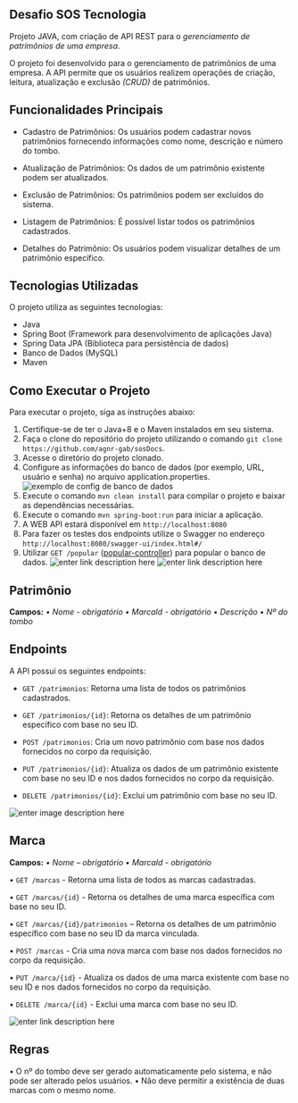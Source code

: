 
## Desafio SOS Tecnologia

Projeto JAVA, com criação de  API REST para o *gerenciamento de patrimônios de uma empresa*.

O projeto foi desenvolvido para o gerenciamento de patrimônios de uma empresa. A API permite que os usuários realizem operações de criação, leitura, atualização e exclusão *(CRUD)* de patrimônios.

## Funcionalidades Principais

-   Cadastro de Patrimônios: Os usuários podem cadastrar novos patrimônios fornecendo informações como nome, descrição e número do tombo.

-   Atualização de Patrimônios: Os dados de um patrimônio existente podem ser atualizados.

-   Exclusão de Patrimônios: Os patrimônios podem ser excluídos do sistema.

-   Listagem de Patrimônios: É possível listar todos os patrimônios cadastrados.

-   Detalhes do Patrimônio: Os usuários podem visualizar detalhes de um patrimônio específico.


## Tecnologias Utilizadas

O projeto utiliza as seguintes tecnologias:

-   Java
-   Spring Boot (Framework para desenvolvimento de aplicações Java)
-   Spring Data JPA (Biblioteca para persistência de dados)
-   Banco de Dados (MySQL)
-  Maven


## Como Executar o Projeto

Para executar o projeto, siga as instruções abaixo:

1.  Certifique-se de ter o Java+8 e o Maven instalados em seu sistema.
2.  Faça o clone do repositório do projeto utilizando o comando `git clone https://github.com/agnr-gab/sosDocs`.
3.  Acesse o diretório do projeto clonado.
4. Configure as informações do banco de dados (por exemplo, URL, usuário e senha) no arquivo application.properties.
![exemplo de config de banco de dados](https://i.ibb.co/yRH25S0/image.png)
5.  Execute o comando `mvn clean install` para compilar o projeto e baixar as dependências necessárias.
6.  Execute o comando `mvn spring-boot:run` para iniciar a aplicação.
7.  A WEB API estará disponível em `http://localhost:8080`
8. Para fazer os testes dos endpoints utilize o Swagger no endereço `http://localhost:8080/swagger-ui/index.html#/`
9. Utilizar `GET /popular` ([popular-controller](http://localhost:8080/swagger-ui/index.html#/popular-controller)) para popular o banco de dados.
![enter link description here](https://i.ibb.co/fdsYfgf/image.png) 
![enter link description here](https://i.ibb.co/nQT2yT1/image.png)



## Patrimônio

**Campos:** 
*• Nome - obrigatório 
• MarcaId - obrigatório 
• Descrição 
• Nº do tombo*

## Endpoints

A API possui os seguintes endpoints:

-   `GET /patrimonios`: Retorna uma lista de todos os patrimônios cadastrados.

-   `GET /patrimonios/{id}`: Retorna os detalhes de um patrimônio específico com base no seu ID.

-   `POST /patrimonios`: Cria um novo patrimônio com base nos dados fornecidos no corpo da requisição.

-   `PUT /patrimonios/{id}`: Atualiza os dados de um patrimônio existente com base no seu ID e nos dados fornecidos no corpo da requisição.

-   `DELETE /patrimonios/{id}`: Exclui um patrimônio com base no seu ID.

![enter image description here](https://i.ibb.co/DLWmjkn/image.png)

## Marca

**Campos:** 
*• Nome – obrigatório 
• MarcaId - obrigatório*

• `GET /marcas` - Retorna uma lista de todos as marcas cadastradas.

• `GET /marcas/{id}` - Retorna os detalhes de uma marca específica com base no seu ID.

• `GET /marcas/{id}/patrimonios` –  Retorna os detalhes de um patrimônio específico com base no seu ID da marca vinculada.

• `POST /marcas` - Cria uma nova marca com base nos dados fornecidos no corpo da requisição.

• `PUT /marca/{id}` - Atualiza os dados de uma marca existente com base no seu ID e nos dados fornecidos no corpo da requisição. 

• `DELETE /marca/{id}` - Exclui uma marca com base no seu ID.

![enter link description here](https://i.ibb.co/khXwp03/image.png)

## Regras
• O nº do tombo deve ser gerado automaticamente pelo sistema, e não pode ser alterado pelos usuários.
• Não deve permitir a existência de duas marcas com o mesmo nome.

